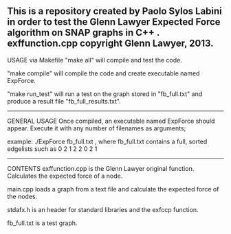 This is a repository created by Paolo Sylos Labini in order to test the Glenn Lawyer Expected Force algorithm on SNAP graphs in C++ .
exffunction.cpp copyright Glenn Lawyer, 2013.
--------------------------------------------------------------

USAGE via Makefile
"make all" will compile and test the code.

"make compile" will compile the code and create executable named ExpForce. 

"make run_test" will run a test on the graph stored in "fb_full.txt" and produce a result file "fb_full_results.txt".

---------------------------------------------------------------
GENERAL USAGE
Once compiled, an executable named ExpForce should appear. 
Execute it with any number of filenames as arguments;

example: ./ExpForce fb_full.txt , where fb_full.txt contains a full, sorted edgelists such as
0  2
1  2
2  0
2  1


-----------------------------------------------------------------
CONTENTS
exffunction.cpp is the Glenn Lawyer original function. Calculates the expected force of a node.

main.cpp loads a graph from a text file and calculate the expected force of the nodes.

stdafx.h is an header for standard libraries and the exfccp function.

fb_full.txt is a test graph. 
